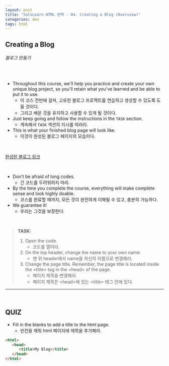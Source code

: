```yaml
---
layout: post
title: "SoloLearn HTML 번역 - 04. Creating a Blog (Overview)"
categories: dev
tags: html
---
```


## Creating a Blog

###### 블로그 만들기

<br>

- Throughout this course, we'll help you practice and create your own unique blog project, so you'll retain what you've learned and be able to put it to use.
  - 이 코스 전반에 걸쳐, 고유한 블로그 프로젝트를 연습하고 생성할 수 있도록 도울 것이다.
  - 그리고 배운 것을 유지하고 사용할 수 있게 될 것이다.
- Just keep going and follow the instructions in the `TASK` section.
  - 계속해서 `TASK` 섹션의 지시를 따라라.
- This is what your finished blog page will look like.
  - 이것이 완성된 블로그 페이지의 모습이다.

<br>

[완성된 블로그 링크](https://code.sololearn.com/1144/#html)

<br>

- Don't be afraid of long codes.
  - 긴 코드를 두려워하지 마라.
- By the time you complete the course, everything will make complete sense and look highly doable.
  - 코스를 완료할 때까지, 모든 것이 완전하게 이해될 수 있고, 충분히 가능하다.
- We guarantee it!
  - 우리는 그것을 보장한다.

<br>

> **TASK:**
>
> 1. Open the code.
>    - 코드를 열어라.
> 2. On the top header, change the name to your own name.
>    - 맨 위 header에서 name을 자신의 이름으로 변경해라.
> 3. Change the page title. Remember, the page title is located inside the \<title> tag in the \<head> of the page.
>    - 페이지 제목을 변경해라.
>    - 페이지 제목은 \<head>에 있는 \<title> 태그 안에 있다.

------

<br>

## QUIZ

- Fill in the blanks to add a title to the html page.
  - 빈칸을 채워 html 페이지에 제목을 추가해라.

```html
<html>
   <head>
      <title>My Blog</title>
   </head>
</html>
```

<br>